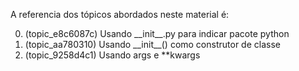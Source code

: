 A referencia dos tópicos abordados neste material é:

0. (topic_e8c6087c) Usando \_\_init\_\_.py para indicar pacote python
0. (topic_aa780310) Usando \_\_init\_\_() como construtor de classe
0. (topic_9258d4c1) Usando args e **kwargs

